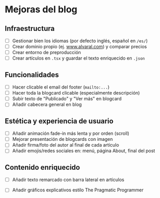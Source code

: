 # Mejoras del blog

## Infraestructura
- [ ] Gestionar bien los idiomas (por defecto inglés, español en `/es/`)
- [ ] Crear dominio propio (ej. www.alvaral.com) y comparar precios
- [ ] Crear entorno de preproducción
- [ ] Crear artículos en `.tsx` y guardar el texto enriquecido en `.json`

## Funcionalidades
- [ ] Hacer clicable el email del footer (`mailto:...`)
- [ ] Hacer toda la blogcard clicable (especialmente descripción)
- [ ] Subir texto de "Publicado" y "Ver más" en blogcard
- [ ] Añadir cabecera general en blog

## Estética y experiencia de usuario
- [ ] Añadir animación fade-in más lenta y por orden (scroll)
- [ ] Mejorar presentación de blogcards con imagen
- [ ] Añadir firma/foto del autor al final de cada artículo
- [ ] Añadir emojis/redes sociales en: menú, página About, final del post

## Contenido enriquecido
- [ ] Añadir texto remarcado con barra lateral en artículos
- [ ] Añadir gráficos explicativos estilo The Pragmatic Programmer

